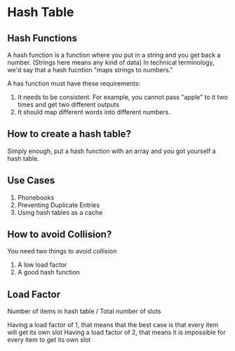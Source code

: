 # Hash Table

## Hash Functions

A hash function is a function where you put in a string and you get back a number. (Strings here means any kind of data)
In technical terminology, we'd say that a hash fucntion "maps strings to numbers."

A has function must have these requirements:

1. It needs to be consistent. For example, you cannot pass "apple" to it two times and get two different outputs
2. It should map different words into different numbers.

## How to create a hash table?

Simply enough, put a hash function with an array and you got yourself a hash table.

## Use Cases

1. Phonebooks
2. Preventing Duplicate Entries
3. Using hash tables as a cache

## How to avoid Collision?

You need two things to avoid collision

1. A low load factor
2. A good hash function

## Load Factor

Number of items in hash table / Total number of slots

Having a load factor of 1, that means that the best case is that every item will get its own slot
Having a load factor of 2, that means it is impossible for every item to get its own slot
